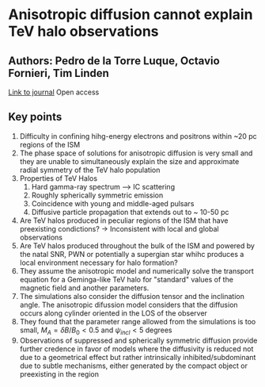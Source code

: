 # Anisotropic diffusion cannot explain TeV halo observations

## Authors: Pedro de la Torre Luque, Octavio Fornieri, Tim Linden

[Link to journal](https://journals.aps.org/prd/abstract/10.1103/PhysRevD.106.123033) Open access

## Key points

1. Difficulty in confining hihg-energy electrons and positrons within ~20 pc regions of the ISM
2. The phase space of solutions for anisotropic diffusion is very small and they are unable to simultaneously explain the size and approximate radial symmetry of the TeV halo population
3. Properties of TeV Halos
   1. Hard gamma-ray spectrum --> IC scattering
   2. Roughly spherically symmetric emission
   3. Coincidence with young and middle-aged pulsars
   4. Diffusive particle propagation that extends out to ~ 10-50 pc
4. Are TeV halos produced in peculiar regions of the ISM that have preexisting condictions? -> Inconsistent with local and global observations
5. Are TeV halos produced throughout the bulk of the ISM and powered by the natal SNR, PWN or potentially a supergian star whihc produces a local environment necessary for halo formation?
6. They assume the anisotropic model and numerically solve the transport equation for a Geminga-like TeV halo for "standard" values of the magnetic field and another parameters.
7. The simulations also consider the diffusion tensor and the inclination angle. The anisotropic difussion model considers that the diffusion occurs along cylinder oriented in the LOS of the observer
8. They found that the parameter range allowed from the simulations is too small, $M_{A} = \delta B/B_{0} < 0.5$ and $\psi_{incl} < 5$ degrees
9. Observations of suppressed and spherically symmetric diffusion provide further credence in favor of models where the diffusivity is reduced not due to a geometrical effect but rather intrinsically inhibited/subdominant due to subtle mechanisms, either generated by the compact object or preexisting in the region
